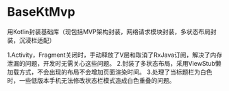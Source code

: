 # BaseKtMvp
用Kotlin封装基础库（现包括MVP架构封装，网络请求模块封装，多状态布局封装，沉浸栏适配）

1.Activity，Fragment关闭时，手动释放了V层和取消了RxJava订阅，解决了内存泄漏的问题，开发时无需关心这些问题。
2.封装了多状态布局，采用ViewStub懒加载方式，不会出现的布局不会增加页面渲染时间。
3.处理了当标题栏为白色时，一些低版本手机无法修改状态栏模式造成白色重叠的问题。
